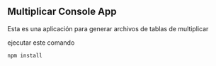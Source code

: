 ## Multiplicar Console App

Esta es una aplicación para generar archivos de tablas de multiplicar

ejecutar este comando

```
npm install
```